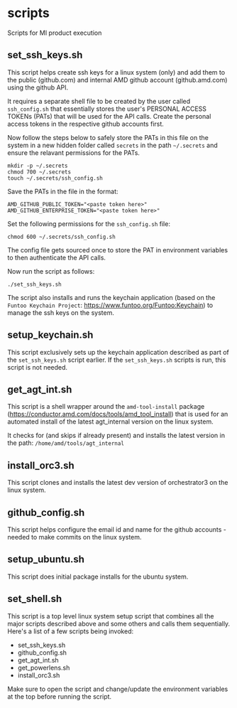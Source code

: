 # scripts
Scripts for MI product execution

## set_ssh_keys.sh
This script helps create ssh keys for a linux system (only) and add them to the public (github.com) and internal AMD github account (github.amd.com) using the github API.

It requires a separate shell file to be created by the user called `ssh_config.sh` that essentially stores the user's PERSONAL ACCESS TOKENs (PATs) that will be used for the API calls. Create the personal access tokens in the respective github accounts first.

Now follow the steps below to safely store the PATs in this file on the system in a new hidden folder called `secrets` in the path `~/.secrets` and ensure the relavant permissions for the PATs.

```
mkdir -p ~/.secrets
chmod 700 ~/.secrets
touch ~/.secrets/ssh_config.sh
```
Save the PATs in the file in the format:
```
AMD_GITHUB_PUBLIC_TOKEN="<paste token here>"
AMD_GITHUB_ENTERPRISE_TOKEN="<paste token here>"
```
Set the following permissions for the `ssh_config.sh` file:
```
chmod 600 ~/.secrets/ssh_config.sh
```

The config file gets sourced once to store the PAT in environment variables to then authenticate the API calls.

Now run the script as follows:
```shell
./set_ssh_keys.sh
```

The script also installs and runs the keychain application (based on the `Funtoo Keychain Project`: https://www.funtoo.org/Funtoo:Keychain) to manage the ssh keys on the system. 

## setup_keychain.sh

This script exclusively sets up the keychain application described as part of the `set_ssh_keys.sh` script earlier. If the `set_ssh_keys.sh` scripts is run, this script is not needed. 

## get_agt_int.sh

This script is a shell wrapper around the `amd-tool-install` package (https://conductor.amd.com/docs/tools/amd_tool_install) that is used for an automated install of the latest agt_internal version on the linux system.

It checks for (and skips if already present) and installs the latest version in the path: `/home/amd/tools/agt_internal`

## install_orc3.sh

This script clones and installs the latest dev version of  orchestrator3 on the linux system.

## github_config.sh

This script helps configure the email id and name for the github accounts - needed to make commits on the linux system.

## setup_ubuntu.sh

This script does initial package installs for the ubuntu system.

## set_shell.sh

This script is a top level linux system setup script that combines all the major scripts described above and some others and calls them sequentially. Here's a list of a few scripts being invoked:
- set_ssh_keys.sh
- github_config.sh
- get_agt_int.sh
- get_powerlens.sh
- install_orc3.sh

Make sure to open the script and change/update the environment variables at the top before running the script. 